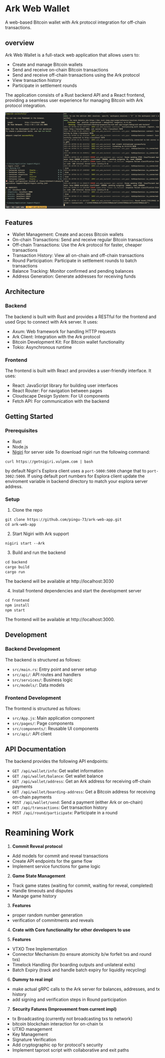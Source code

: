 # Ark Web Wallet
A web-based Bitcoin wallet with Ark protocol integration for off-chain transactions.

## overview
Ark Web Wallet is a full-stack web application that allows users to:
- Create and manage Bitcoin wallets
- Send and receive on-chain Bitcoin transactions
- Send and receive off-chain transactions using the Ark protocol
- View transaction history
- Participate in settlement rounds

The application consists of a Rust backend API and a React frontend, providing a seamless user experience for managing Bitcoin with Ark protocol integration.

![backend-server](./assets/backend.png)

## Features
- Wallet Management: Create and access Bitcoin wallets
- On-chain Transactions: Send and receive regular Bitcoin transactions
- Off-chain Transactions: Use the Ark protocol for faster, cheaper transactions
- Transaction History: View all on-chain and off-chain transactions
- Round Participation: Participate in settlement rounds to batch transactions
- Balance Tracking: Monitor confirmed and pending balances
- Address Generation: Generate addresses for receiving funds

## Architecture
### Backend
The backend is built with Rust and provides a RESTful for the frontend and used Grpc to connect with Ark server. It uses:
- Axum: Web framework for handling HTTP requests
- Ark Client: Integration with the Ark protocol
- Bitcoin Development Kit: For Bitcoin wallet functionality
- Tokio: Asynchronous runtime

### Frontend
The frontend is built with React and provides a user-friendly interface. It uses:
- React: JavaScript library for building user interfaces
- React Router: For navigation between pages
- Cloudscape Design System: For UI components
- Fetch API: For communication with the backend

## Getting Started
### Prerequisites
- Rust
- Node.js
- [Nigiri](https://nigiri.vulpem.com/) for server side
To download nigiri run the following command:
```
curl https://getnigiri.vulpem.com | bash
```
by default Nigiri's Esplora client uses a `port-5000:5000` change that to `port-3002:5000`. If using default port numbers for Esplora client update the enviroment variable in backend directory to match your esplora server address.

### Setup
1. Clone the repo 
```
git clone https://github.com/pingu-73/ark-web-app.git
cd ark-web-app
```

2. Start Nigiri with Ark support
```
nigiri start --Ark
```

3. Build and run the backend
```
cd backend
cargo build
cargo run
```
The backend will be available at http://localhost:3030

4. Install frontend dependencies and start the development server
```
cd frontend
npm install
npm start
```
The frontend will be available at http://localhost:3000.

## Development
### Backend Development
The backend is structured as follows:
- `src/main.rs`: Entry point and server setup
- `src/api/`: API routes and handlers
- `src/services/`: Business logic
- `src/models/`: Data models

### Frontend Development
The frontend is structured as follows:
- `src/App.js`: Main application component
- `src/pages/`: Page components
- `src/components/`: Reusable UI components
- `src/api/`: API client

## API Documentation
The backend provides the following API endpoints:
- `GET /api/wallet/info`: Get wallet information
- `GET /api/wallet/balance`: Get wallet balance
- `GET /api/wallet/address`: Get an Ark address for receiving off-chain payments
- `GET /api/wallet/boarding-address`: Get a Bitcoin address for receiving on-chain payments
- `POST /api/wallet/send`: Send a payment (either Ark or on-chain)
- `GET /api/transactions`: Get transaction history
- `POST /api/round/participate`: Participate in a round


# Reamining Work
1. **Commit Reveal protocol**
- Add models for commit and reveal transactions
- Create API endpoints for the game flow
- Implement service functions for game logic

2. **Game State Management**
- Track game states (waiting for commit, waiting for reveal, completed)
- Handle timeouts and disputes
- Manage game history

3. **Features**
- proper random number generation
- verification of commitments and reveals

4. **Crate with Core functionality for other developers to use**

5. **Features**
- VTXO Tree Implementation
- Connector Mechanism (to ensure atomicity b/w forfeit txs and round txs)
- Timelock Handling (for boarding outputs and unilateral exits)
- Batch Expiry (track and handle batch expiry for liquidity recycling)

6. **Dummy to real impl**
- make actual gRPC calls to the Ark server for balances, addresses, and tx history
- add signing and verification steps in Round participation

7. **Security Fatures (Improvement from current impl)**
- tx Broadcasting (currently not broadcasting txs to network)
- bitcoin blockchain interaction for on-chain tx
- UTXO management
- Key Management
- Signature Verification
- Add cryptographic op for protocol's security
- Implement taproot script with collaborative and exit paths